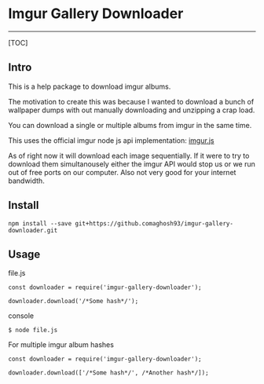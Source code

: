 # Imgur Gallery Downloader

--------------------------------------------------------------------------------

[TOC]

## Intro

This is a help package to download imgur albums.

The motivation to create this was because I wanted to download a bunch of wallpaper dumps with out manually downloading and unzipping a crap load.

You can download a single or multiple albums from imgur in the same time.

This uses the official imgur node js api implementation: [imgur.js](https://github.com/Imgur/imgur.js)

As of right now it will download each image sequentially. If it were to try to download them simultanousely either the imgur API would stop us or we run out of free ports on our computer. Also not very good for your internet bandwidth.

## Install

```
npm install --save git+https://github.comaghosh93/imgur-gallery-downloader.git
```

## Usage

file.js

```
const downloader = require('imgur-gallery-downloader');

downloader.download('/*Some hash*/');
```

console

```
$ node file.js
```

For multiple imgur album hashes

```
const downloader = require('imgur-gallery-downloader');

downloader.download(['/*Some hash*/', /*Another hash*/]);
```
